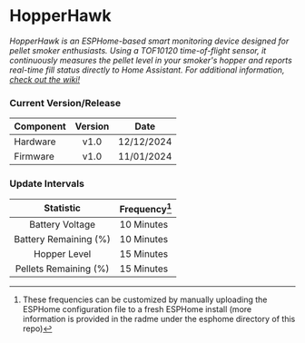 # HopperHawk

*HopperHawk is an ESPHome-based smart monitoring device designed for pellet smoker enthusiasts. Using a TOF10120 time-of-flight sensor, it continuously measures the pellet level in your smoker's hopper and reports real-time fill status directly to Home Assistant. For additional information, [check out the wiki!](https://github.com/jpecsi/hopperhawk/wiki)*


### Current Version/Release

| Component | Version | Date |
| --------- | :-------: | :----: | 
| Hardware  | v1.0    | 12/12/2024 |
| Firmware  | v1.0    | 11/01/2024 |


### Update Intervals
| Statistic | Frequency[^1] |
| :-------: | :-------- |
| Battery Voltage | 10 Minutes |
| Battery Remaining (%) | 10 Minutes | 
| Hopper Level | 15 Minutes |
| Pellets Remaining (%) | 15 Minutes |


[^1]: These frequencies can be customized by manually uploading the ESPHome configuration file to a fresh ESPHome install (more information is provided in the radme under the esphome directory of this repo)






